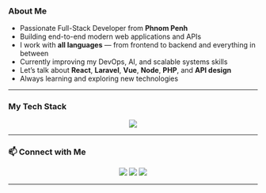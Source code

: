### About Me

- Passionate Full-Stack Developer from **Phnom Penh**
- Building end-to-end modern web applications and APIs
- I work with **all languages** — from frontend to backend and everything in between
- Currently improving my DevOps, AI, and scalable systems skills
- Let’s talk about **React**, **Laravel**, **Vue**, **Node**, **PHP**, and **API design**
- Always learning and exploring new technologies

---

### My Tech Stack

<p align="center">
  <img src="https://skillicons.dev/icons?i=html,css,js,ts,php,laravel,react,vue,nextjs,nodejs,express,mysql,mongodb,bootstrap,tailwind,docker,git,vscode,linux" />
</p>

---


### 📫 Connect with Me

<p align="center">
  <a href="mailto:oudomvar@gmail.com"><img src="https://img.shields.io/badge/email-%23EA4335.svg?&style=for-the-badge&logo=gmail&logoColor=white" /></a>
  <a href="https://github.com/var-oudom"><img src="https://img.shields.io/badge/github-%2312100E.svg?&style=for-the-badge&logo=github&logoColor=white" /></a>
  <a href="https://github.com"><img src="https://img.shields.io/badge/portfolio-%23000000.svg?&style=for-the-badge&logo=firefox&logoColor=white" /></a>
</p>

---
